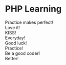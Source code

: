 # PHP Learning  
Practice makes perfect!  
Love it!    
KISS!  
Everyday!  
Good luck!    
Practice!  
Be a good coder!  
Better!
